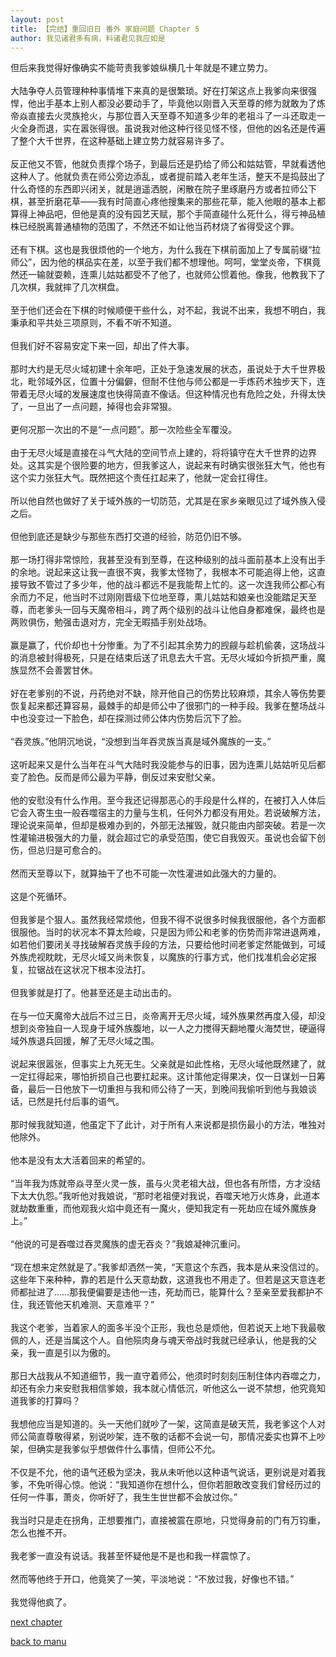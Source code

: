 ```yaml
---
layout: post
title: 【完结】重回旧日 番外 家庭问题 Chapter 5
author: 我见诸君多有病，料诸君见我应如是
---
```




但后来我觉得好像确实不能苛责我爹娘纵横几十年就是不建立势力。<br><br>大陆争夺人员管理种种事情堆下来真的是很繁琐。好在打架这点上我爹向来很强悍，他出手基本上别人都没必要动手了，毕竟他以刚晋入天至尊的修为就敢为了炼帝焱直接去火灵族抢火，与那位晋入天至尊不知道多少年的老祖斗了一斗还取走一火全身而退，实在嚣张得很。虽说我对他这种行径见怪不怪，但他的凶名还是传遍了整个大千世界，在这种基础上建立势力就容易许多了。<br><br>反正他又不管，他就负责撑个场子，到最后还是扔给了师公和姑姑管，早就看透他这种人了。他就负责在师公旁边添乱，或者提前踏入老年生活，整天不是捣鼓出了什么奇怪的东西即兴闭关，就是逍遥洒脱，闲散在院子里琢磨丹方或者拉师公下棋，甚至折磨花草——我有时简直心疼他搜集来的那些花草，能入他眼的基本上都算得上神品吧，但他是真的没有园艺天赋，那个手简直碰什么死什么，得亏神品植株已经脱离普通植物的范围了，不然还不如让他当药材烧了省得受这个罪。<br><br> 还有下棋。这也是我很烦他的一个地方，为什么我在下棋前面加上了专属前缀“拉师公”，因为他的棋品实在差，以至于我们都不想理他。呵呵，堂堂炎帝，下棋竟然还一输就耍赖，连熏儿姑姑都受不了他了，也就师公惯着他。像我，他教我下了几次棋，我就摔了几次棋盘。<br><br>至于他们还会在下棋的时候顺便干些什么，对不起，我说不出来，我想不明白，我秉承和平共处三项原则，不看不听不知道。<br><br>但我们好不容易安定下来一回，却出了件大事。<br><br>那时大约是无尽火域初建十余年吧，正处于急速发展的状态，虽说处于大千世界极北，毗邻域外区，位置十分偏僻，但耐不住他与师公都是一手炼药术独步天下，连带着无尽火域的发展速度也快得简直不像话。但这种情况也有危险之处，升得太快了，一旦出了一点问题，掉得也会非常狠。<br><br>更何况那一次出的不是“一点问题”。那一次险些全军覆没。<br><br>由于无尽火域是直接在斗气大陆的空间节点上建的，将将镇守在大千世界的边界处。这其实是个很险要的地方，但我爹这人，说起来有时确实很张狂大气，他也有这个实力张狂大气。既然把这个责任扛起来了，他就一定会扛得住。<br><br>所以他自然也做好了关于域外族的一切防范，尤其是在家乡亲眼见过了域外族入侵之后。<br><br>但他到底还是缺少与那些东西打交道的经验，防范仍旧不够。<br><br>那一场打得非常惊险，我甚至没有到至尊，在这种级别的战斗面前基本上没有出手的余地。说起来这让我一直很不爽，我爹太怪物了，我根本不可能追得上他，这直接导致不管过了多少年，他的战斗都远不是我能帮上忙的。这一次连我师公都心有余而力不足，他当时不过刚刚晋级下位地至尊，熏儿姑姑和娘亲也没能踏足天至尊，而老爹头一回与天魔帝相斗，跨了两个级别的战斗让他自身都难保，最终也是两败俱伤，勉强击退对方，完全无暇插手别处战场。<br><br>赢是赢了，代价却也十分惨重。为了不引起其余势力的觊觎与趁机偷袭，这场战斗的消息被封得极死，只是在结束后送了讯息去大千宫。无尽火域如今折损严重，魔族显然不会善罢甘休。<br><br>好在老爹别的不说，丹药绝对不缺，除开他自己的伤势比较麻烦，其余人等伤势要恢复起来都还算容易，最棘手的却是师公中了很邪门的一种手段。我爹在整场战斗中也没变过一下脸色，却在探测过师公体内伤势后沉下了脸。<br><br>“吞灵族。”他阴沉地说，“没想到当年吞灵族当真是域外魔族的一支。”<br><br>这听起来又是什么当年在斗气大陆时我没能参与的旧事，因为连熏儿姑姑听见后都变了脸色。反而是师公最为平静，倒反过来安慰父亲。<br><br>他的安慰没有什么作用。至今我还记得那恶心的手段是什么样的，在被打入人体后它会入寄生虫一般吞噬宿主的力量与生机，任何外力都没有用处。若说破解方法，理论说来简单，但却是极难办到的，外部无法摧毁，就只能由内部突破。若是一次性灌输进极强大的力量，就会超过它的承受范围，使它自我毁灭。虽说也会留下创伤，但总归是可愈合的。<br><br>然而天至尊以下，就算抽干了也不可能一次性灌进如此强大的力量的。<br><br>这是个死循环。<br><br>但我爹是个狠人。虽然我经常烦他，但我不得不说很多时候我很服他，各个方面都很服他。当时的状况本不算太险峻，只是因为师公和老爹的伤势而非常进退两难，如若他们要闭关寻找破解吞灵族手段的方法，只要给他时间老爹定然能做到，可域外族虎视眈眈，无尽火域又尚未恢复，以魔族的行事方式，他们找准机会必定报复，拉锯战在这状况下根本没法打。<br><br>但我爹就是打了。他甚至还是主动出击的。<br><br>在与一位天魔帝大战后不过三日，炎帝离开无尽火域，域外族果然再度入侵，却没想到炎帝独自一人现身于域外族腹地，以一人之力搅得天翻地覆火海焚世，硬逼得域外族退兵回援，解了无尽火域之围。<br><br>说起来很嚣张，但事实上九死无生。父亲就是如此性格，无尽火域他既然建了，就一定扛得起来，哪怕折损自己也要扛起来。这计策他定得果决，仅一日谋划一日筹备，最后一日他放下一切重担与我和师公待了一天，到晚间我偷听到他与我娘谈话，已然是托付后事的语气。<br><br>那时候我就知道，他虽定下了此计，对于所有人来说都是损伤最小的方法，唯独对他除外。<br><br>他本是没有太大活着回来的希望的。<br><br>“当年我为炼就帝焱寻至火灵一族，虽与火灵老祖大战，但也各有所悟，方才没结下太大仇怨。”我听他对我娘说，“那时老祖便对我说，吞噬天地万火炼身，此道本就劫数重重，而他观我火焰中竟还有一魔火，便知我定有一死劫应在域外魔族身上。”<br><br>“他说的可是吞噬过吞灵魔族的虚无吞炎？”我娘凝神沉重问。<br><br>“现在想来定然就是了。”我爹却洒然一笑，“天意这个东西，我本是从来没信过的。这些年下来种种，靠的若是什么天意劫数，这道我也不用走了。但若是这天意连老师都扯进了……那我便偏要是违他一违，死劫而已，能算什么？至亲至爱我都护不住，我还管他天机难测、天意难平？”<br><br>我这个老爹，当着家人的面多半没个正形，我也总是烦他，但若说天上地下我最敬佩的人，还是当属这个人。自他殒肉身与魂天帝战时我就已经承认，他是我的父亲，我一直是引以为傲的。<br><br>那日大战我从不知道细节，我一直守着师公，他须时时刻刻压制住体内吞噬之力，却还有余力来安慰我相信爹娘，我本就心情低沉，听他这么一说不禁想，他究竟知道我爹的打算吗？<br><br>我想他应当是知道的。头一天他们就吵了一架，这简直是破天荒，我老爹这个人对师公简直尊敬得紧，别说吵架，连不敬的话都不会说一句，那情况委实也算不上吵架，但确实是我爹似乎想做件什么事情，但师公不允。<br><br>不仅是不允，他的语气还极为坚决，我从未听他以这种语气说话，更别说是对着我爹，不免听得心惊。他说：“我知道你在想什么，但你若胆敢改变我们曾经历过的任何一件事，萧炎，你听好了，我生生世世都不会放过你。”<br><br>我当时只是走在拐角，正想要推门，直接被震在原地，只觉得身前的门有万钧重，怎么也推不开。<br><br>我老爹一直没有说话。我甚至怀疑他是不是也和我一样震惊了。<br><br>然而等他终于开口，他竟笑了一笑，平淡地说：“不放过我，好像也不错。”<br><br>我觉得他疯了。

[next chapter](https://allforyanchen.github.io/2020/07/19/post-39-sub-2-chapter-6.html)

[back to manu](https://allforyanchen.github.io/2020/07/19/post-39.html)
